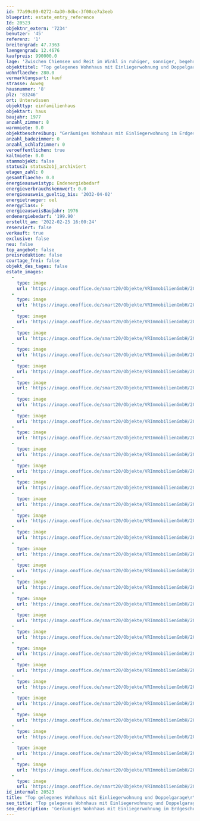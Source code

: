 ```yaml
---
id: 77a99c09-0272-4a30-8dbc-3f08ce7a3eeb
blueprint: estate_entry_reference
Id: 20523
objektnr_extern: '7234'
benutzer: '45'
referenz: '1'
breitengrad: 47.7363
laengengrad: 12.4676
kaufpreis: 990000.0
lage: 'Zwischen Chiemsee und Reit im Winkl in ruhiger, sonniger, begehrter Lage mit Bergblick *** Gute Einkaufsmöglichkeiten, Ärzte, Restaurants, sowie Sport- und Freizeitmöglichkeiten inkl. traumhaftem Badesee, Loipen etc. gibt es hier. Die beliebten Skigebiete bzw. Bergsportregionen von Reit im Winkl, Ruhpolding und Tirol liegen z.B. auch ganz nah *** Entlang der Tiroler Ache und durch das gesamte Tal führen idyllische Wander- und Fahrradwege. Die bekannte Alpen-Segelflugschule ist ebenso ansässig *** Realschule und Gymnasium befinden sich im Nachbarort Marquartstein *** Herrlicher Bergblick und viel Grün ringsum'
objekttitel: "Top gelegenes Wohnhaus mit Einliegerwohnung und Doppelgarage\r\nErweiterungspotential!"
wohnflaeche: 280.0
vermarktungsart: kauf
strasse: Auweg
hausnummer: '8'
plz: '83246'
ort: Unterwössen
objekttyp: einfamilienhaus
objektart: haus
baujahr: 1977
anzahl_zimmer: 8
warmmiete: 0.0
objektbeschreibung: "Geräumiges Wohnhaus mit Einliegerwohnung im Erdgeschoss sowie Doppelgarage mit 2 Fenstern und Gartenausgang. Das Grundstück bietet Erweiterungspotential, auch wegen des großen Eckgrundstücks; z.B. Dachanhebung mit Süd-Quergiebel. Auch eine weitere Wohnung mit eigener Garage bzw. Carport sind in diesem \"Allgemeinen Wohngebiet\" denkbar.\r\n\r\n2000 Anbau des Wintergartens mit Fußbodenheizung samt Lärchenholzterrasse, die 2010 eine elektr. Sonnenmarkise bekam. \r\n2017 neue Küchenzeile in der Einliegerwohnung. Auch gab es einen Bad-Umbau und neue Dachfenster. Die Einbauküchen und praktischen -schränke sind im Kaufpreis enthalten.\r\n\r\nAuf der Galerie im Wohnraum gibt es einen Sichtfeuerofen und Zugang zum Westbalkon. Vom Schlafzimmer-Schrankraum aus gelangt man auf den Ostbalkon. Das Erd- und Obergeschoss hat Fußbodenheizung.\r\n\r\nEtwa 2/3 des Hauses sind unterkellert mit WC, Sauna- und Duschanschlüssen und neuem Fliesenbelag. Das Haus besitzt Außenrollos, die teils elektrisch betrieben werden.\r\n\r\nUm das Haus erstreckt sich eine schön angelegte, eingefriedete, ebene Gartenanlage mit gepflasterter Garageneinfahrt und plattierten Wegen.\r\n\r\nIm Grundbuch lastenfrei.\r\nFremdenverkehrssatzung: Wohnungen müssen mehr als die Hälfte der Tage eines Jahres genutzt werden. \r\nGlasfaseranschluss möglich."
anzahl_badezimmer: 0
anzahl_schlafzimmer: 0
veroeffentlichen: true
kaltmiete: 0.0
stammobjekt: false
status2: status2obj_archiviert
etagen_zahl: 0
gesamtflaeche: 0.0
energieausweistyp: Endenergiebedarf
energieverbrauchskennwert: 0.0
energieausweis_gueltig_bis: '2032-04-02'
energietraeger: oel
energyClass: F
energieausweisBaujahr: 1976
endenergiebedarf: '199.90'
erstellt_am: '2022-02-25 16:00:24'
reserviert: false
verkauft: true
exclusive: false
neu: false
top_angebot: false
preisreduktion: false
courtage_frei: false
objekt_des_tages: false
estate_images:
  -
    type: image
    url: 'https://image.onoffice.de/smart20/Objekte/VRImmobilienGmbH/20523/e1b7a57b-7ed4-4315-8216-eb68434fad59.jpg'
  -
    type: image
    url: 'https://image.onoffice.de/smart20/Objekte/VRImmobilienGmbH/20523/3eb9fa24-7552-4e3c-98a6-20110ddc15ca.jpg'
  -
    type: image
    url: 'https://image.onoffice.de/smart20/Objekte/VRImmobilienGmbH/20523/ad820011-e86f-4014-a18b-bf1e4bedcc47.jpg'
  -
    type: image
    url: 'https://image.onoffice.de/smart20/Objekte/VRImmobilienGmbH/20523/48774224-c729-4f13-b30e-62af19264f94.jpg'
  -
    type: image
    url: 'https://image.onoffice.de/smart20/Objekte/VRImmobilienGmbH/20523/6d8f3173-f0ad-4a0f-8a77-e050fcbdde99.jpg'
  -
    type: image
    url: 'https://image.onoffice.de/smart20/Objekte/VRImmobilienGmbH/20523/04ec3fa1-25d6-4296-9543-89b97ac93abe.jpg'
  -
    type: image
    url: 'https://image.onoffice.de/smart20/Objekte/VRImmobilienGmbH/20523/0e83cec5-7320-4fbd-afe0-e607204696ec.jpg'
  -
    type: image
    url: 'https://image.onoffice.de/smart20/Objekte/VRImmobilienGmbH/20523/8227a0c1-a61f-4c62-aef2-47319c49fd28.jpg'
  -
    type: image
    url: 'https://image.onoffice.de/smart20/Objekte/VRImmobilienGmbH/20523/1a0019da-daa2-4976-a307-704e7be4c431.jpg'
  -
    type: image
    url: 'https://image.onoffice.de/smart20/Objekte/VRImmobilienGmbH/20523/b31c6cf8-f3ef-4cd3-87dd-658e9b52db15.jpg'
  -
    type: image
    url: 'https://image.onoffice.de/smart20/Objekte/VRImmobilienGmbH/20523/224941a5-8ccb-469a-a04f-6e1a15854ed7.jpg'
  -
    type: image
    url: 'https://image.onoffice.de/smart20/Objekte/VRImmobilienGmbH/20523/bd9ac95c-34a1-4a92-ad67-bb6e5c72b2f5.jpg'
  -
    type: image
    url: 'https://image.onoffice.de/smart20/Objekte/VRImmobilienGmbH/20523/132f9253-3a71-4ee1-b434-bcd40e604e47.jpg'
  -
    type: image
    url: 'https://image.onoffice.de/smart20/Objekte/VRImmobilienGmbH/20523/07649375-51ee-41ce-befc-e04dcf8438a1.jpg'
  -
    type: image
    url: 'https://image.onoffice.de/smart20/Objekte/VRImmobilienGmbH/20523/c14c6855-bfcc-4326-b89b-a699c7b9d2d2.jpg'
  -
    type: image
    url: 'https://image.onoffice.de/smart20/Objekte/VRImmobilienGmbH/20523/ee2a0a4f-5713-479f-93ab-cda77d7466de.jpg'
  -
    type: image
    url: 'https://image.onoffice.de/smart20/Objekte/VRImmobilienGmbH/20523/eaa5c022-0e02-4361-b759-7150db3417d1.jpg'
  -
    type: image
    url: 'https://image.onoffice.de/smart20/Objekte/VRImmobilienGmbH/20523/50cde8fb-f996-4194-8c76-0d12634a66c2.jpg'
  -
    type: image
    url: 'https://image.onoffice.de/smart20/Objekte/VRImmobilienGmbH/20523/2cfe62c1-4343-4feb-9e98-ed1946368357.jpg'
  -
    type: image
    url: 'https://image.onoffice.de/smart20/Objekte/VRImmobilienGmbH/20523/1adc5f8e-0daa-45eb-9e24-32522b222d60.jpg'
  -
    type: image
    url: 'https://image.onoffice.de/smart20/Objekte/VRImmobilienGmbH/20523/19d3865b-170c-4c03-ace0-85854123ce39.jpg'
  -
    type: image
    url: 'https://image.onoffice.de/smart20/Objekte/VRImmobilienGmbH/20523/cb005e2d-4bfe-459f-89c9-43ac1eb02805.jpg'
  -
    type: image
    url: 'https://image.onoffice.de/smart20/Objekte/VRImmobilienGmbH/20523/660f1d99-3b2e-44e9-a2ea-a9454051a0f3.jpg'
  -
    type: image
    url: 'https://image.onoffice.de/smart20/Objekte/VRImmobilienGmbH/20523/cc005710-b373-4073-8879-10f301ee2b9b.jpg'
  -
    type: image
    url: 'https://image.onoffice.de/smart20/Objekte/VRImmobilienGmbH/20523/d42d1525-ba19-465f-9554-fafb91020e5b.jpg'
  -
    type: image
    url: 'https://image.onoffice.de/smart20/Objekte/VRImmobilienGmbH/20523/0abbf4f2-9f95-4922-97a1-8befc68222fd.jpg'
  -
    type: image
    url: 'https://image.onoffice.de/smart20/Objekte/VRImmobilienGmbH/20523/b6727d67-926b-497d-b130-5a95661d248c.jpg'
  -
    type: image
    url: 'https://image.onoffice.de/smart20/Objekte/VRImmobilienGmbH/20523/4c3eb12d-c5b5-4ff3-9313-edc18ce4a1b2.jpg'
  -
    type: image
    url: 'https://image.onoffice.de/smart20/Objekte/VRImmobilienGmbH/20523/661c32f2-fabd-4dc9-87df-f0c1c3b654d1.jpg'
  -
    type: image
    url: 'https://image.onoffice.de/smart20/Objekte/VRImmobilienGmbH/20523/496fa812-2f02-470f-8d05-9ea516586c92.jpg'
  -
    type: image
    url: 'https://image.onoffice.de/smart20/Objekte/VRImmobilienGmbH/20523/4d85b3e7-1d9b-49a8-b905-77beb34d0e6f.jpg'
id_internal: 20523
title: "Top gelegenes Wohnhaus mit Einliegerwohnung und Doppelgarage\r\nErweiterungspotential!"
seo_title: "Top gelegenes Wohnhaus mit Einliegerwohnung und Doppelgarage\r\nErweiterungspotential!"
seo_description: 'Geräumiges Wohnhaus mit Einliegerwohnung im Erdgeschoss sowie Doppelgarage mit 2 Fenstern und Gartenausgang. Das Grundstück bietet Erweiterungspotential, auch'
---
```

